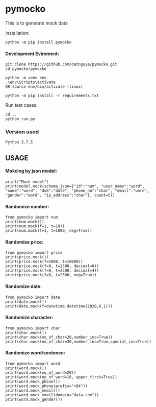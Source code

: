 # pymocko
This is to generate mock data

Installation:
```
python -m pip install pymocko
```

#### Development Eviroment:
```
git clone https://github.com/datnguye/pymocko.git
cd pymocko/pymocko

python -m venv env
.\env\Scripts\activate
OR source env/bin/activate (linux)

python -m pip install -r requirements.txt

```

Run test cases:
```
cd ..
python run.py
```

### Version used
```
Python 3.7.5
```

## USAGE

#### Mokcing by json model:
```
print("Mock model")
print(model.mock(schema_json={"id":"num", "user_name":"word", "name":"word", "dob":"date", "phone_no":"char", "email":"word", "gender":"word", "ip_address":"char"}, count=5))
```

#### Randomize number:
```
from pymocko import num
print(num.mock())
print(num.mock(f=1, t=10))
print(num.mock(f=1, t=1000, neg=True))
```

#### Randomize price:
```
from pymocko import price
print(price.mock())
print(price.mock(f=1000, t=10000))
print(price.mock(f=0, t=2500, decimal=0))
print(price.mock(f=0, t=2500, decimal=4))
print(price.mock(f=0, t=2500, neg=True))
```

#### Randomize date:
```
from pymocko import date
print(date.mock())
print(date.mock(f=datetime.datetime(2020,6,1)))
```

#### Randomize character:
```
from pymocko import char
print(char.mock())
print(char.mock(no_of_char=20,number_inc=True))
print(char.mock(no_of_char=30,number_inc=True,special_inc=True))
```

#### Randomize word/sentence:
```
from pymocko import word
print(word.mock()) 
print(word.mock(no_of_word=20))
print(word.mock(no_of_word=10, upper_first=True))
print(word.mock_phone())
print(word.mock_phone(prefix="+84"))
print(word.mock_email())
print(word.mock_email(domain="data.com"))
print(word.mock_gender())
```
